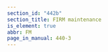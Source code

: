 ```yaml
---
section_id: "442b"
section_title: FIRM maintenance
is_element: true
abbr: FM
page_in_manual: 440-3
---
```

